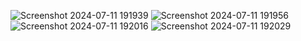 ![Screenshot 2024-07-11 191939](https://github.com/Nipunlal2000/Home-Charity-Static-Website/assets/151400739/a4a10ddc-6e2f-4cc8-a057-2c0836d6109e)
![Screenshot 2024-07-11 191956](https://github.com/Nipunlal2000/Home-Charity-Static-Website/assets/151400739/fee952e7-a520-49f4-8bd2-2b96bf8f9ad0)
![Screenshot 2024-07-11 192016](https://github.com/Nipunlal2000/Home-Charity-Static-Website/assets/151400739/f9e1c534-ee30-4b48-a81c-46da17a24184)
![Screenshot 2024-07-11 192029](https://github.com/Nipunlal2000/Home-Charity-Static-Website/assets/151400739/044b65b6-ef78-448f-a0e8-4fa6e84ab69b)
